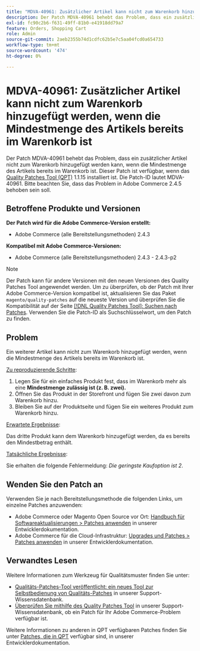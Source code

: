 ```yaml
---
title: "MDVA-40961: Zusätzlicher Artikel kann nicht zum Warenkorb hinzugefügt werden, wenn die Mindestmenge des Artikels bereits im Warenkorb ist"
description: Der Patch MDVA-40961 behebt das Problem, dass ein zusätzlicher Artikel nicht zum Warenkorb hinzugefügt werden kann, wenn die Mindestmenge des Artikels bereits im Warenkorb ist. Dieser Patch ist verfügbar, wenn das [Quality Patches Tool (QPT)](/help/announcements/adobe-commerce-announcements/magento-quality-patches-released-new-tool-to-self-serve-quality-patches.md) 1.1.15 installiert ist. Die Patch-ID lautet MDVA-40961. Bitte beachten Sie, dass das Problem in Adobe Commerce 2.4.5 behoben sein soll.
exl-id: fc90c2b6-f631-49ff-81b0-e41918dd79a7
feature: Orders, Shopping Cart
role: Admin
source-git-commit: 2aeb2355b74d1cdfc62b5e7c5aa04fcd0a654733
workflow-type: tm+mt
source-wordcount: '474'
ht-degree: 0%

---
```


# MDVA-40961: Zusätzlicher Artikel kann nicht zum Warenkorb hinzugefügt werden, wenn die Mindestmenge des Artikels bereits im Warenkorb ist

Der Patch MDVA-40961 behebt das Problem, dass ein zusätzlicher Artikel nicht zum Warenkorb hinzugefügt werden kann, wenn die Mindestmenge des Artikels bereits im Warenkorb ist. Dieser Patch ist verfügbar, wenn das [Quality Patches Tool (QPT)](/help/announcements/adobe-commerce-announcements/magento-quality-patches-released-new-tool-to-self-serve-quality-patches.md) 1.1.15 installiert ist. Die Patch-ID lautet MDVA-40961. Bitte beachten Sie, dass das Problem in Adobe Commerce 2.4.5 behoben sein soll.

## Betroffene Produkte und Versionen

**Der Patch wird für die Adobe Commerce-Version erstellt:**

* Adobe Commerce (alle Bereitstellungsmethoden) 2.4.3

**Kompatibel mit Adobe Commerce-Versionen:**

* Adobe Commerce (alle Bereitstellungsmethoden) 2.4.3 - 2.4.3-p2

>[!NOTE]
>
>Der Patch kann für andere Versionen mit den neuen Versionen des Quality Patches Tool angewendet werden. Um zu überprüfen, ob der Patch mit Ihrer Adobe Commerce-Version kompatibel ist, aktualisieren Sie das Paket `magento/quality-patches` auf die neueste Version und überprüfen Sie die Kompatibilität auf der Seite [[!DNL Quality Patches Tool]: Suchen nach Patches](https://experienceleague.adobe.com/tools/commerce-quality-patches/index.html). Verwenden Sie die Patch-ID als Suchschlüsselwort, um den Patch zu finden.

## Problem

Ein weiterer Artikel kann nicht zum Warenkorb hinzugefügt werden, wenn die Mindestmenge des Artikels bereits im Warenkorb ist.

<u>Zu reproduzierende Schritte</u>:

1. Legen Sie für ein einfaches Produkt fest, dass im Warenkorb mehr als eine **Mindestmenge zulässig ist (z. B. zwei).**
1. Öffnen Sie das Produkt in der Storefront und fügen Sie zwei davon zum Warenkorb hinzu.
1. Bleiben Sie auf der Produktseite und fügen Sie ein weiteres Produkt zum Warenkorb hinzu.

<u>Erwartete Ergebnisse</u>:

Das dritte Produkt kann dem Warenkorb hinzugefügt werden, da es bereits den Mindestbetrag enthält.

<u>Tatsächliche Ergebnisse</u>:

Sie erhalten die folgende Fehlermeldung: *Die geringste Kaufoption ist 2*.

## Wenden Sie den Patch an

Verwenden Sie je nach Bereitstellungsmethode die folgenden Links, um einzelne Patches anzuwenden:

* Adobe Commerce oder Magento Open Source vor Ort: [Handbuch für Softwareaktualisierungen > Patches anwenden](https://experienceleague.adobe.com/en/docs/commerce-operations/tools/quality-patches-tool/usage) in unserer Entwicklerdokumentation.
* Adobe Commerce für die Cloud-Infrastruktur: [Upgrades und Patches > Patches anwenden](https://experienceleague.adobe.com/en/docs/commerce-cloud-service/user-guide/develop/upgrade/apply-patches) in unserer Entwicklerdokumentation.

## Verwandtes Lesen

Weitere Informationen zum Werkzeug für Qualitätsmuster finden Sie unter:

* [Qualitäts-Patches-Tool veröffentlicht: ein neues Tool zur Selbstbedienung von Qualitäts-Patches](/help/announcements/adobe-commerce-announcements/magento-quality-patches-released-new-tool-to-self-serve-quality-patches.md) in unserer Support-Wissensdatenbank.
* [Überprüfen Sie mithilfe des Quality Patches Tool](/help/support-tools/patches-available-in-qpt-tool/check-patch-for-magento-issue-with-magento-quality-patches.md) in unserer Support-Wissensdatenbank, ob ein Patch für Ihr Adobe Commerce-Problem verfügbar ist.

Weitere Informationen zu anderen in QPT verfügbaren Patches finden Sie unter [Patches, die in QPT](https://experienceleague.adobe.com/tools/commerce-quality-patches/index.html) verfügbar sind, in unserer Entwicklerdokumentation.
